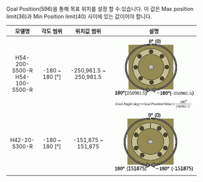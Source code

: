 Goal Position(596)을 통해 목표 위치를 설정 할 수 있습니다.
이 값은 Max position limit(36)과 Min Position limit(40) 사이에 있는 값이어야 합니다.

|모델명|각도 범위|위치값 범위| 설명 |
| :-------: | :--------: | :--------: | :--------: |
|H54-200-S500-R<br />H54-100-S500-R|-180 ~ 180 [&deg;]|-250,961.5 ~ 250,961.5|![](/assets/images/dxl/pro/h54_angle_position.png)<br />![](/assets/images/dxl/pro/pro_goal_angle_formula.png)|
|H42-20-S300-R|-180 ~ 180 [&deg;]|-151,875 ~ 151,875|![](/assets/images/dxl/pro/h42_angle_position.png)
